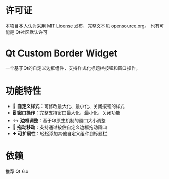 # 许可证 
本项目本人认为采用 [MIT License](LICENSE) 发布，完整文本见 [opensource.org](https://opensource.org/licenses/MIT)。
也有可能是 Qt社区默认许可
# Qt Custom Border Widget 
 
一个基于Qt的自定义边框组件，支持样式化标题栏按钮和窗口操作。
 
# 功能特性 
 
- 🎨 **自定义样式**：可修改最大化、最小化、关闭按钮的样式 
- 🖥️ **窗口操作**：完整支持窗口最大化、最小化、关闭功能 
- ↔️ **边框调整**：基于Qt原生机制的窗口大小调整 
- 🚀 **拖动移动**：支持通过按住自定义边框拖动窗口 
- ➕ **可扩展性**：轻松添加其他自定义组件到标题栏 
 
# 依赖 
推荐 Qt 6.x 